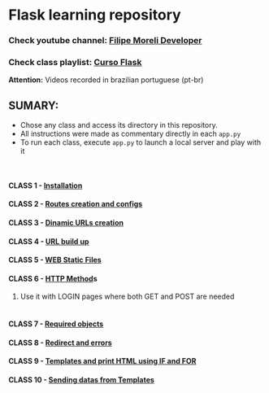 # Flask learning repository
### Check youtube channel: [Filipe Moreli Developer](https://www.youtube.com/@FilipeMorelliDeveloper)<br>
### Check class playlist: [Curso Flask](https://www.youtube.com/watch?v=MysMy8aV2NA&list=PLWhiA_CuQkbBhvPojHOPY81BmDt2eSfgI)<br>
<b>Attention:</b> Videos recorded in brazilian portuguese (pt-br)
<br>

## SUMARY:<br>
- Chose any class and access its directory in this repository.
- All instructions were made as commentary directly in each `app.py`
- To run each class, execute `app.py` to launch a local server and play with it
<br>

#### CLASS 1 - [Installation](https://github.com/ramos-rr/flask_it/tree/master/class%201)<br>
#### CLASS 2 - [Routes creation and configs](https://github.com/ramos-rr/flask_it/tree/master/class%202)<br>
#### CLASS 3 - [Dinamic URLs creation](https://github.com/ramos-rr/flask_it/tree/master/class%203)<br>
#### CLASS 4 - [URL build up](https://github.com/ramos-rr/flask_it/tree/master/class%204)<br>
#### CLASS 5 - [WEB Static Files](https://github.com/ramos-rr/flask_it/tree/master/class%205)<br>
#### CLASS 6 - [HTTP Method](https://github.com/ramos-rr/flask_it/tree/master/class%206)s<br>
1. Use it with LOGIN pages where both GET and POST are needed<br><br>
#### CLASS 7 - [Required objects](https://github.com/ramos-rr/flask_it/tree/master/class%207)<br>
#### CLASS 8 - [Redirect and errors](https://github.com/ramos-rr/flask_it/tree/master/class%208)<br>
#### CLASS 9 - [Templates and print HTML using IF and FOR](https://github.com/ramos-rr/flask_it/tree/master/class%209)<br>
#### CLASS 10 - [Sending datas from Templates](https://github.com/ramos-rr/flask_it/tree/master/class%2010)<br>
